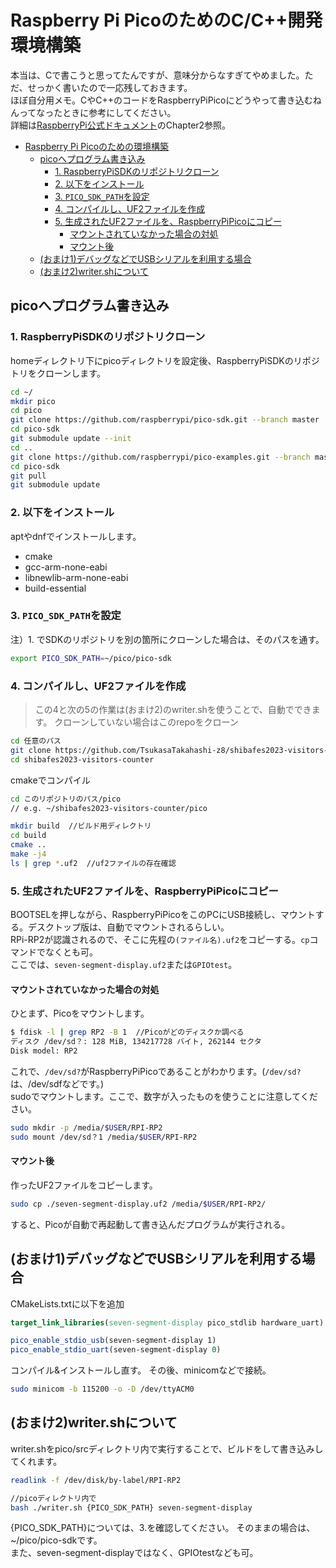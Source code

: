 # Raspberry Pi PicoのためのC/C++開発環境構築

本当は、Cで書こうと思ってたんですが、意味分からなすぎてやめました。ただ、せっかく書いたので一応残しておきます。  
ほぼ自分用メモ。CやC++のコードをRaspberryPiPicoにどうやって書き込むねんってなったときに参考にしてください。  
詳細は[RaspberryPi公式ドキュメント](https://datasheets.raspberrypi.com/pico/getting-started-with-pico.pdf)のChapter2参照。

<!-- @import "[TOC]" {cmd="toc" depthFrom=1 depthTo=6 orderedList=false} -->

<!-- code_chunk_output -->

- [Raspberry Pi Picoのための環境構築](#raspberry-pi-picoのための環境構築)
  - [picoへプログラム書き込み](#picoへプログラム書き込み)
    - [1. RaspberryPiSDKのリポジトリクローン](#1-raspberrypisdkのリポジトリクローン)
    - [2. 以下をインストール](#2-以下をインストール)
    - [3. `PICO_SDK_PATH`を設定](#3-pico_sdk_pathを設定)
    - [4. コンパイルし、UF2ファイルを作成](#4-コンパイルし-uf2ファイルを作成)
    - [5. 生成されたUF2ファイルを、RaspberryPiPicoにコピー](#5-生成されたuf2ファイルを-raspberrypipicoにコピー)
      - [マウントされていなかった場合の対処](#マウントされていなかった場合の対処)
      - [マウント後](#マウント後)
  - [(おまけ1)デバッグなどでUSBシリアルを利用する場合](#おまけ1デバッグなどでusbシリアルを利用する場合)
  - [(おまけ2)writer.shについて](#おまけ2writershについて)

<!-- /code_chunk_output -->

## picoへプログラム書き込み

### 1. RaspberryPiSDKのリポジトリクローン

homeディレクトリ下にpicoディレクトリを設定後、RaspberryPiSDKのリポジトリをクローンします。

```bash
cd ~/
mkdir pico
cd pico
git clone https://github.com/raspberrypi/pico-sdk.git --branch master
cd pico-sdk
git submodule update --init
cd ..
git clone https://github.com/raspberrypi/pico-examples.git --branch master
cd pico-sdk
git pull
git submodule update
```

### 2. 以下をインストール

aptやdnfでインストールします。

- cmake
- gcc-arm-none-eabi
- libnewlib-arm-none-eabi
- build-essential

### 3. `PICO_SDK_PATH`を設定

注）1. でSDKのリポジトリを別の箇所にクローンした場合は、そのパスを通す。  

```bash
export PICO_SDK_PATH=~/pico/pico-sdk
```

### 4. コンパイルし、UF2ファイルを作成

> この4と次の5の作業は(おまけ2)のwriter.shを使うことで、自動でできます。
クローンしていない場合はこのrepoをクローン

```bash
cd 任意のパス
git clone https://github.com/TsukasaTakahashi-z8/shibafes2023-visitors-counter.git --branch main
cd shibafes2023-visitors-counter
```

cmakeでコンパイル

```bash
cd このリポジトリのパス/pico
// e.g. ~/shibafes2023-visitors-counter/pico

mkdir build  //ビルド用ディレクトリ
cd build
cmake ..
make -j4
ls | grep *.uf2  //uf2ファイルの存在確認
```

### 5. 生成されたUF2ファイルを、RaspberryPiPicoにコピー

BOOTSELを押しながら、RaspberryPiPicoをこのPCにUSB接続し、マウントする。デスクトップ版は、自動でマウントされるらしい。  
RPi-RP2が認識されるので、そこに先程の`(ファイル名).uf2`をコピーする。`cp`コマンドでなくとも可。  
ここでは、`seven-segment-display.uf2`または`GPIOtest`。  

#### マウントされていなかった場合の対処

ひとまず、Picoをマウントします。

```bash
$ fdisk -l | grep RP2 -B 1  //Picoがどのディスクか調べる
ディスク /dev/sd？: 128 MiB, 134217728 バイト, 262144 セクタ
Disk model: RP2 
```

これで、`/dev/sd?`がRaspberryPiPicoであることがわかります。(`/dev/sd?`は、/dev/sdfなどです。)  
sudoでマウントします。ここで、数字が入ったものを使うことに注意してください。

```bash
sudo mkdir -p /media/$USER/RPI-RP2
sudo mount /dev/sd？1 /media/$USER/RPI-RP2
```

#### マウント後


作ったUF2ファイルをコピーします。

```bash
sudo cp ./seven-segment-display.uf2 /media/$USER/RPI-RP2/
```

すると、Picoが自動で再起動して書き込んだプログラムが実行される。

## (おまけ1)デバッグなどでUSBシリアルを利用する場合

CMakeLists.txtに以下を追加

```CMake
target_link_libraries(seven-segment-display pico_stdlib hardware_uart) # 引数にhardware_uartを追加した。

pico_enable_stdio_usb(seven-segment-display 1)
pico_enable_stdio_uart(seven-segment-display 0)
```

コンパイル&インストールし直す。
その後、minicomなどで接続。

```bash
sudo minicom -b 115200 -o -D /dev/ttyACM0
```

## (おまけ2)writer.shについて

writer.shをpico/srcディレクトリ内で実行することで、ビルドをして書き込みしてくれます。

```bash
readlink -f /dev/disk/by-label/RPI-RP2

//picoディレクトリ内で
bash ./writer.sh {PICO_SDK_PATH} seven-segment-display
```

{PICO_SDK_PATH}については、3.を確認してください。
そのままの場合は、~/pico/pico-sdkです。  
また、seven-segment-displayではなく、GPIOtestなども可。
